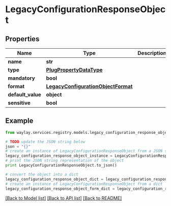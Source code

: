 # LegacyConfigurationResponseObject


## Properties

Name | Type | Description | Notes
------------ | ------------- | ------------- | -------------
**name** | **str** |  | 
**type** | [**PlugPropertyDataType**](PlugPropertyDataType.md) |  | 
**mandatory** | **bool** |  | [optional] 
**format** | [**LegacyConfigurationObjectFormat**](LegacyConfigurationObjectFormat.md) |  | [optional] 
**default_value** | **object** |  | [optional] 
**sensitive** | **bool** |  | [optional] 

## Example

```python
from waylay.services.registry.models.legacy_configuration_response_object import LegacyConfigurationResponseObject

# TODO update the JSON string below
json = "{}"
# create an instance of LegacyConfigurationResponseObject from a JSON string
legacy_configuration_response_object_instance = LegacyConfigurationResponseObject.from_json(json)
# print the JSON string representation of the object
print LegacyConfigurationResponseObject.to_json()

# convert the object into a dict
legacy_configuration_response_object_dict = legacy_configuration_response_object_instance.to_dict()
# create an instance of LegacyConfigurationResponseObject from a dict
legacy_configuration_response_object_form_dict = legacy_configuration_response_object.from_dict(legacy_configuration_response_object_dict)
```
[[Back to Model list]](../README.md#documentation-for-models) [[Back to API list]](../README.md#documentation-for-api-endpoints) [[Back to README]](../README.md)


